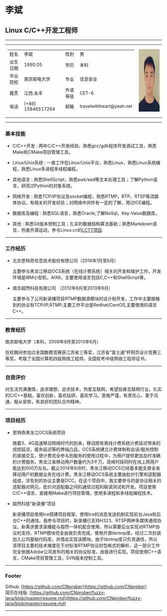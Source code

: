 # 李斌 
## Linux C/C++开发工程师 ##

------
<table border=0 cellpadding=0 width=888>
<tr>
<td>
<table width=688 height=200>
<tr>
<td>
姓名
</td>
<td>
李斌
</td>
<td>
性别
</td>
<td>
男
</td>
</tr>
<tr>
<td>
出生日期
</td>
<td>
1990.05
</td>
<td>
学历
</td>
<td>
本科
</td>
</tr>
<tr>
<td>
毕业院校
</td>
<td>
南京邮电大学
</td>
<td>
专业
</td>
<td>
信息安全
</td>
</tr>
<tr>
<td>
籍贯
</td>
<td>
江西.永丰
</td>
<td>
外语等级
</td>
<td>
CET-6
</td>
</tr>
<tr>
<td>
电话
</td>
<td>
(+86) 15846517264
</td>
<td>
邮箱
</td>
<td>
travelwithheart@yeah.net
</td>
</tr>
</table>
</td>
<td>
<img src="xj2014_07_01_09_25_26_mh1404178244847.jpg" alt="shit, Picture dump" title="actually a bit fat, ps by my gf, ^_^" width="150" height="200" />
</td>
</tr>
</table>

------

### 基本技能 ###

* C/C++开发
  : 两年C/C++开发经验，熟悉gcc/gdb程序开发调试工具，熟悉Make和CMake项目管理工具。

* Linux/Unix系统
  : 一直工作在Linux/Unix平台，熟悉Linux，熟悉Linux系统编程，熟悉Linux多进程多线程编程。

* 其他语言
  : 熟悉ShellScript，熟悉awk/sed等文本处理工具；了解Python语言，研究过Python的对象系统。

* 网络开发
  : 熟悉TCP/IP协议及socket编程，熟悉RTMP，RTP，RTSP等流媒体协议，有相关的开发经验；对网络中间件有一定的了解，用过ICE编程。

* 数据库及编程
  : 熟悉SQL语言，熟悉Oracle,了解NoSql，Key-Value数据库。

* 其他
  : 熟悉Git版本控制工具；扎实的数据结构算法基础；熟悉Markdown语言，热衷开源运动，参与Linux.cn的[LCTT项目][1].

------

### 工作经历 ###

* 北京思特奇信息技术股份有限公司（2014年1月至6月）

  主要参与黑龙江移动OCS系统（在线计费系统）相关的开发和维护工作，开发环境是IBM小型机，AIX6，主要使用语言包括C,C++和ShellScript等。

* 南京超然科技有限公司 （2012年8月至2013年9月）

  主要参与了公司新录播项目RTMP数据源模块的设计和开发，工作中主要接触到的协议有TCP/IP,RTMP,主要工作平台是Redhat/CentOS,主要使用的语言C++。

------

### 教育经历 ###

南京邮电大学（本科，2009年9月至2013年6月）

  在校期间参加过全国数模竞赛获江苏省三等奖，江苏省“富士通”杯网页设计竞赛三等奖，考取了全国计算机四级网络工程师，全国软考中级网络工程师证书。
     
------

### 自我评价 ###

对生活充满激情，追求理想，追求技术，热爱互联网，希望投身互联网行业。扎实的C/C++基础，喜欢创新，喜欢钻研，喜欢学习。思维严谨，有责任心，善于沟通，服从安排，有良好的团队合作精神。

------

### 项目经历 ###


* 思特奇黑龙江OCS系统项目
  
  随着3、4G高速移动网络时代的到来，移动原有离线计费系统计费延迟带来的信控延迟，服务延迟等的弊端凸显。OCS系统建立计费体制和会话/服务控制的直接交互，使计费完全参与到服务的使用过程中，为用户提供更加及时准确的计费服务。黑龙江省移动用户数量约为3千万，高峰时段同时在线上网用户能达到500万左右。截止2014年6月时，黑龙江移动OCS已经基本能支撑全省移动用户的数据业务在线计费。黑龙江移动OCS系统主要由批价引擎和适配器组成，涉及到的协议主要是DCC。在这个项目中，我主要参与的是协议相关的适配器对网元，批价对适配器之间的通信过程的联调测试和开发。项目使用C/C++语言，直接用Make进行项目管理，使用多进程和多线程编程技术。

* 超然科技“新录播”项目

  新录播项目使用Ice搭建项目框架，使用Ice的消息发送机制实现前台Java和后台C++的通信。我参与项目时，新录播已支持H323、RTSP两种多媒体通信协议。新需求要求录播能与超然一体机配合使用，所以需要后台实现对RTMP协议的支持。RTMP模块完全由我负责完成，使用开源librtmp库，经过二次封装加入公司基础代码库，并借此实现该模块。由于librtmp库只负责通信，所以该项目主要的技术难度在于对标准RTMP协议封包格式的解析，这一部分工作完全依据Adobe公司发布的相关的协议标准，由我进行实现。项目使用C++语言，CMake项目管理工具，SVN版本控制工具。


------

### Footer ###

Github: [https://github.com/CNprober](https://github.com/CNprober)  
简历在线版: [https://github.com/CNprober/fuzzy-lana/blob/master/resume.md](https://github.com/CNprober/fuzzy-lana/blob/master/resume.md)

------
[1]:https://github.com/LCTT/TranslateProject